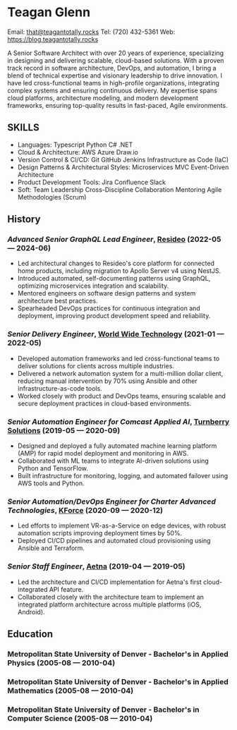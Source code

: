 Teagan Glenn
============
Email: that@teagantotally.rocks
Tel: (720) 432-5361
Web: https://blog.teagantotally.rocks

A Senior Software Architect with over 20 years of experience, specializing in designing and delivering scalable,
cloud-based solutions. With a proven track record in software architecture, DevOps, and automation, I bring a blend of 
technical expertise and visionary leadership to drive innovation. I have led cross-functional teams in high-profile 
organizations, integrating complex systems and ensuring continuous delivery. My expertise spans cloud platforms, 
architecture modeling, and modern development frameworks, ensuring top-quality results in fast-paced, Agile environments.

## SKILLS

  - Languages: Typescript Python C# .NET 
  - Cloud & Architecture: AWS Azure Draw.io 
  - Version Control & CI/CD: Git GitHub Jenkins Infrastructure as Code (IaC) 
  - Design Patterns & Architectural Styles: Microservices MVC Event-Driven Architecture 
  - Product Development Tools: Jira Confluence Slack 
  - Soft: Team Leadership Cross-Discipline Collaboration Mentoring Agile Methodologies (Scrum) 

## History

### *Advanced Senior GraphQL Lead Engineer*, [Resideo](https://www.resideo.com) (2022-05 — 2024-06)


  - Led architectural changes to Resideo's core platform for connected home products, including migration to Apollo Server v4 using NestJS.
  - Introduced automated, self-documenting patterns using GraphQL, optimizing microservices integration and scalability.
  - Mentored engineers on software design patterns and system architecture best practices.
  - Spearheaded DevOps practices for continuous integration and deployment, improving product development speed and reliability.

### *Senior Delivery Engineer*, [World Wide Technology](https://www.wwt.com) (2021-01 — 2022-05)


  - Developed automation frameworks and led cross-functional teams to deliver solutions for clients across multiple industries.
  - Delivered a network automation system for a multi-million dollar client, reducing manual intervention by 70% using Ansible and other infrastructure-as-code tools.
  - Worked closely with product and DevOps teams, ensuring scalable and secure deployment practices in cloud-based environments.

### *Senior Automation Engineer for Comcast Applied AI*, [Turnberry Solutions](https://www.turnberrysolutions.com) (2019-05 — 2020-09)


  - Designed and deployed a fully automated machine learning platform (AMP) for rapid model deployment and monitoring in AWS.
  - Collaborated with ML teams to integrate AI-driven solutions using Python and TensorFlow.
  - Built infrastructure for monitoring, logging, and automated failover using AWS tools and Python.

### *Senior Automation/DevOps Engineer for Charter Advanced Technologies*, [KForce](https://www.kforce.com) (2020-09 — 2020-12)


  - Led efforts to implement VR-as-a-Service on edge devices, with robust automation scripts improving deployment times by 50%.
  - Deployed CI/CD pipelines and automated cloud provisioning using Ansible and Terraform.

### *Senior Staff Engineer*, [Aetna](https://www.aetna.com) (2019-04 — 2019-05)


  - Led the architecture and CI/CD implementation for Aetna's first cloud-integrated API feature.
  - Collaborated closely with the architecture team to implement an integrated platform architecture across multiple platforms (iOS, Android).




## Education

### Metropolitan State University of Denver - Bachelor's in Applied Physics (2005-08 — 2010-04)



### Metropolitan State University of Denver - Bachelor's in Applied Mathematics (2005-08 — 2010-04)



### Metropolitan State University of Denver - Bachelor's in Computer Science (2005-08 — 2010-04)













